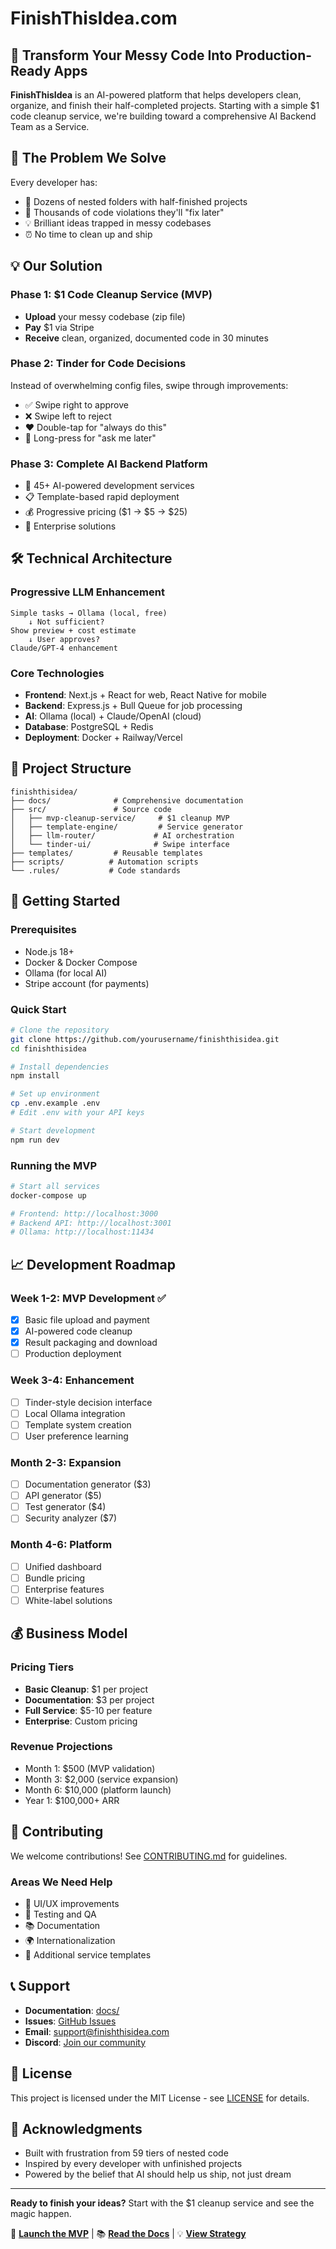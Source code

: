 # FinishThisIdea.com

## 🚀 Transform Your Messy Code Into Production-Ready Apps

**FinishThisIdea** is an AI-powered platform that helps developers clean, organize, and finish their half-completed projects. Starting with a simple $1 code cleanup service, we're building toward a comprehensive AI Backend Team as a Service.

## 🎯 The Problem We Solve

Every developer has:
- 📁 Dozens of nested folders with half-finished projects
- 🐛 Thousands of code violations they'll "fix later"
- 💡 Brilliant ideas trapped in messy codebases
- ⏰ No time to clean up and ship

## 💡 Our Solution

### Phase 1: $1 Code Cleanup Service (MVP)
- **Upload** your messy codebase (zip file)
- **Pay** $1 via Stripe
- **Receive** clean, organized, documented code in 30 minutes

### Phase 2: Tinder for Code Decisions
Instead of overwhelming config files, swipe through improvements:
- ✅ Swipe right to approve
- ❌ Swipe left to reject
- ❤️ Double-tap for "always do this"
- 🤔 Long-press for "ask me later"

### Phase 3: Complete AI Backend Platform
- 🤖 45+ AI-powered development services
- 📋 Template-based rapid deployment
- 💰 Progressive pricing ($1 → $5 → $25)
- 🏢 Enterprise solutions

## 🛠️ Technical Architecture

### Progressive LLM Enhancement
```
Simple tasks → Ollama (local, free)
    ↓ Not sufficient?
Show preview + cost estimate
    ↓ User approves?
Claude/GPT-4 enhancement
```

### Core Technologies
- **Frontend**: Next.js + React for web, React Native for mobile
- **Backend**: Express.js + Bull Queue for job processing
- **AI**: Ollama (local) + Claude/OpenAI (cloud)
- **Database**: PostgreSQL + Redis
- **Deployment**: Docker + Railway/Vercel

## 📂 Project Structure

```
finishthisidea/
├── docs/              # Comprehensive documentation
├── src/               # Source code
│   ├── mvp-cleanup-service/     # $1 cleanup MVP
│   ├── template-engine/         # Service generator
│   ├── llm-router/             # AI orchestration
│   └── tinder-ui/              # Swipe interface
├── templates/         # Reusable templates
├── scripts/          # Automation scripts
└── .rules/           # Code standards
```

## 🚦 Getting Started

### Prerequisites
- Node.js 18+
- Docker & Docker Compose
- Ollama (for local AI)
- Stripe account (for payments)

### Quick Start
```bash
# Clone the repository
git clone https://github.com/yourusername/finishthisidea.git
cd finishthisidea

# Install dependencies
npm install

# Set up environment
cp .env.example .env
# Edit .env with your API keys

# Start development
npm run dev
```

### Running the MVP
```bash
# Start all services
docker-compose up

# Frontend: http://localhost:3000
# Backend API: http://localhost:3001
# Ollama: http://localhost:11434
```

## 📈 Development Roadmap

### Week 1-2: MVP Development ✅
- [x] Basic file upload and payment
- [x] AI-powered code cleanup
- [x] Result packaging and download
- [ ] Production deployment

### Week 3-4: Enhancement
- [ ] Tinder-style decision interface
- [ ] Local Ollama integration
- [ ] Template system creation
- [ ] User preference learning

### Month 2-3: Expansion
- [ ] Documentation generator ($3)
- [ ] API generator ($5)
- [ ] Test generator ($4)
- [ ] Security analyzer ($7)

### Month 4-6: Platform
- [ ] Unified dashboard
- [ ] Bundle pricing
- [ ] Enterprise features
- [ ] White-label solutions

## 💰 Business Model

### Pricing Tiers
- **Basic Cleanup**: $1 per project
- **Documentation**: $3 per project
- **Full Service**: $5-10 per feature
- **Enterprise**: Custom pricing

### Revenue Projections
- Month 1: $500 (MVP validation)
- Month 3: $2,000 (service expansion)
- Month 6: $10,000 (platform launch)
- Year 1: $100,000+ ARR

## 🤝 Contributing

We welcome contributions! See [CONTRIBUTING.md](docs/CONTRIBUTING.md) for guidelines.

### Areas We Need Help
- 🎨 UI/UX improvements
- 🧪 Testing and QA
- 📚 Documentation
- 🌍 Internationalization
- 🔧 Additional service templates

## 📞 Support

- **Documentation**: [docs/](docs/)
- **Issues**: [GitHub Issues](https://github.com/yourusername/finishthisidea/issues)
- **Email**: support@finishthisidea.com
- **Discord**: [Join our community](https://discord.gg/finishthisidea)

## 📄 License

This project is licensed under the MIT License - see [LICENSE](LICENSE) for details.

## 🙏 Acknowledgments

- Built with frustration from 59 tiers of nested code
- Inspired by every developer with unfinished projects
- Powered by the belief that AI should help us ship, not just dream

---

**Ready to finish your ideas?** Start with the $1 cleanup service and see the magic happen.

🚀 **[Launch the MVP](docs/04-implementation/week-1-foundation.md)** | 📚 **[Read the Docs](docs/)** | 💡 **[View Strategy](docs/01-strategy/mvp-template-strategy.md)**